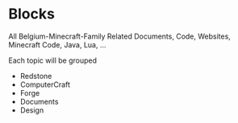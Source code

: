 # Blocks
All Belgium-Minecraft-Family Related Documents, Code, Websites, Minecraft Code, Java, Lua, ...

Each topic will be grouped

- Redstone
- ComputerCraft
- Forge
- Documents
- Design
